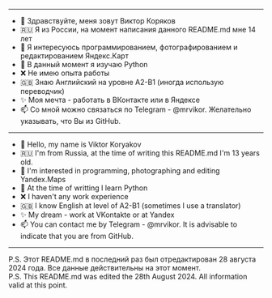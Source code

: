 -----
- 👋 Здравствуйте, меня зовут Виктор Коряков
- :ru: Я из России, на момент написания данного README.md мне 14 лет
- 👀 Я интересуюсь программированием, фотографированием и редактированием Яндекс.Карт
- 🌱 В данный момент я изучаю Python
- :x: Не имею опыта работы
- :gb: Знаю Английский на уровне А2-B1 (иногда использую переводчик)
- ✨ Моя мечта - работать в ВКонтакте или в Яндексе
- 📫 Со мной можно связаться по Telegram - @mrvikor. Желательно указывать, что Вы из GitHub.
------
- 👋 Hello, my name is Viktor Koryakov
- :ru: I'm from Russia, at the time of writing this README.md I'm 13 years old.
- 👀 I'm interested in programming, photographing and editing Yandex.Maps
- 🌱 At the time of writting I learn Python
- :x: I haven't any work experience
- :gb: I know English at level of А2-B1 (sometimes I use a translator)
- ✨ My dream - work at VKontakte or at Yandex
- 📫 You can contact me by Telegram - @mrvikor. It is advisable to indicate that you are from GitHub.
-----
P.S. Этот README.md в последний раз был отредактирован 28 августа 2024 года. Все данные действительны на этот момент.  
P.S. This README.md was edited the 28th August 2024. All information valid at this point.
